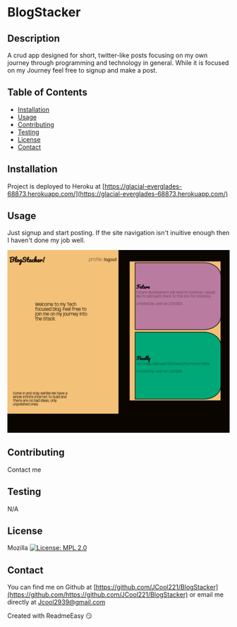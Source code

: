 <!DOCTYPE md>
# BlogStacker

## Description
A crud app designed for short, twitter-like posts focusing on my own journey through programming and technology in general.  While it is focused on my Journey feel free to signup and make a post.

## Table of Contents
* [Installation](#installation)
* [Usage](#usage)
* [Contributing](#contributing)
* [Testing](#testing)
* [License](#license)
* [Contact](#contact)

<a name="Installation"></a>
## Installation

Project is deployed to Heroku at [https://glacial-everglades-68873.herokuapp.com/](https://glacial-everglades-68873.herokuapp.com/)

<a name="Usage"></a>
## Usage

Just signup and start posting.  If the site navigation isn't inuitive enough then I haven't done my job well.

![Screen Shot](https://github.com/JCool221/BlogStacker/blob/main/public/assets/glacial-everglades-68873.herokuapp.com_.png)

<a name="Contributing"></a>
## Contributing

Contact me

<a name="Testing"></a>
## Testing

N/A

<a name="License"></a>
## License

Mozilla [![License: MPL 2.0](https://img.shields.io/badge/License-MPL_2.0-brightgreen.svg)](https://opensource.org/licenses/MPL-2.0)

<a name="Contact"></a>
## Contact

You can find me on Github at [https://github.com/JCool221/BlogStacker](https://github.com/https://github.com/JCool221/BlogStacker) 
or email me directly at [Jcool2939@gmail.com](mailto:Jcool2939@gmail.com?subject=[Github]Project%20Information.)

Created with ReadmeEasy 😏
